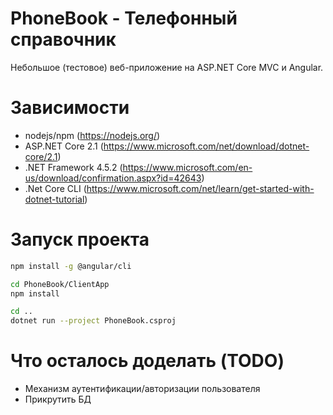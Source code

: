 # PhoneBook - Телефонный справочник
Небольшое (тестовое) веб-приложение на ASP.NET Core MVC и Angular.

# Зависимости
- nodejs/npm (https://nodejs.org/)
- ASP.NET Core 2.1 (https://www.microsoft.com/net/download/dotnet-core/2.1)
- .NET Framework 4.5.2 (https://www.microsoft.com/en-us/download/confirmation.aspx?id=42643)
- .Net Core CLI (https://www.microsoft.com/net/learn/get-started-with-dotnet-tutorial)

# Запуск проекта
```bash
npm install -g @angular/cli

cd PhoneBook/ClientApp
npm install

cd ..
dotnet run --project PhoneBook.csproj
```

# Что осталось доделать (TODO)
- Механизм аутентификации/авторизации пользователя
- Прикрутить БД
